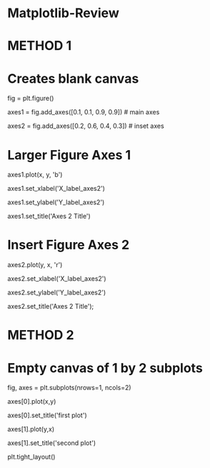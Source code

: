 # Matplotlib-Review

# METHOD 1

# Creates blank canvas
fig = plt.figure()

axes1 = fig.add_axes([0.1, 0.1, 0.9, 0.9]) # main axes

axes2 = fig.add_axes([0.2, 0.6, 0.4, 0.3]) # inset axes

# Larger Figure Axes 1
axes1.plot(x, y, 'b')

axes1.set_xlabel('X_label_axes2')

axes1.set_ylabel('Y_label_axes2')

axes1.set_title('Axes 2 Title')

# Insert Figure Axes 2
axes2.plot(y, x, 'r')

axes2.set_xlabel('X_label_axes2')

axes2.set_ylabel('Y_label_axes2')

axes2.set_title('Axes 2 Title');

# METHOD 2

# Empty canvas of 1 by 2 subplots
fig, axes = plt.subplots(nrows=1, ncols=2)

axes[0].plot(x,y)

axes[0].set_title('first plot')

axes[1].plot(y,x)

axes[1].set_title('second plot')

plt.tight_layout()
